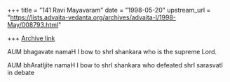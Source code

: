 +++
title = "141 Ravi Mayavaram"
date = "1998-05-20"
upstream_url = "https://lists.advaita-vedanta.org/archives/advaita-l/1998-May/008793.html"

+++
[Archive link](https://lists.advaita-vedanta.org/archives/advaita-l/1998-May/008793.html)

AUM bhagavate namaH
I bow to shrI shankara who is the supreme Lord.

AUM bhAratIjite namaH
I bow to shrI shankara who defeated shrI sarasvatI in debate

